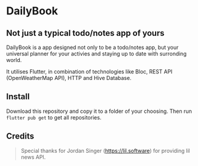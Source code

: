 # DailyBook

## Not just a typical todo/notes app of yours 

DailyBook is a app designed not only to be a todo/notes app, but your universal planner for your activies and staying up to date with surronding world.

It utilises Flutter, in combination of technologies like Bloc, REST API (OpenWeatherMap API), HTTP and Hive Database.

## Install

Download this repository and copy it to a folder of your choosing.
Then run ```flutter pub get``` to get all repositories.

## Credits
> Special thanks for Jordan Singer (https://lil.software) for providing lil news API.
